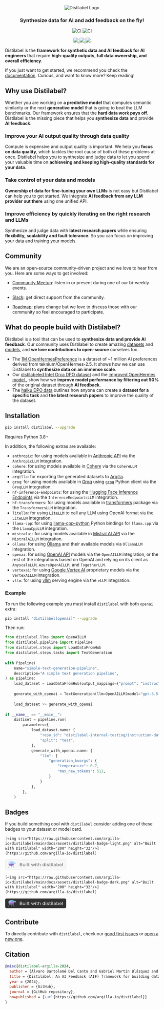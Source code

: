 <div align="center">
  <picture>
    <source media="(prefers-color-scheme: dark)" srcset="https://github.com/argilla-io/distilabel/blob/main/docs/assets/distilabel-white.png?raw=true">
    <img alt="Distilabel Logo" src="https://raw.githubusercontent.com/argilla-io/distilabel/main/docs/assets/distilabel-black.png">
  </picture>
</div>

<h3 align="center">Synthesize data for AI and add feedback on the fly!</h3>

<p align="center">
  <a  href="https://pypi.org/project/distilabel/">
    <img alt="CI" src="https://img.shields.io/pypi/v/distilabel.svg?style=flat-round&logo=pypi&logoColor=white">
  </a>
  <a href="https://pepy.tech/project/distilabel">
    <img alt="CI" src="https://static.pepy.tech/personalized-badge/distilabel?period=month&units=international_system&left_color=grey&right_color=blue&left_text=pypi%20downloads/month">
  </a>
</p>

<p align="center">
  <a href="https://twitter.com/argilla_io">
    <img src="https://img.shields.io/badge/twitter-black?logo=x"/>
  </a>
  <a href="https://www.linkedin.com/company/argilla-io">
    <img src="https://img.shields.io/badge/linkedin-blue?logo=linkedin"/>
  </a>
  <a href="https://join.slack.com/t/rubrixworkspace/shared_invite/zt-whigkyjn-a3IUJLD7gDbTZ0rKlvcJ5g">
    <img src="https://img.shields.io/badge/slack-purple?logo=slack"/>
  </a>
</p>


Distilabel is the **framework for synthetic data and AI feedback for AI engineers** that require **high-quality outputs, full data ownership, and overall efficiency**.

If you just want to get started, we recommend you check the [documentation](http://distilabel.argilla.io/). Curious, and want to know more? Keep reading!
<!-- ![overview](https://github.com/argilla-io/distilabel/assets/36760800/360110da-809d-4e24-a29b-1a1a8bc4f9b7)  -->

## Why use Distilabel?

Whether you are working on **a predictive model** that computes semantic similarity or the next **generative model** that is going to beat the LLM benchmarks. Our framework ensures that the **hard data work pays off**. Distilabel is the missing piece that helps you **synthesize data** and provide **AI feedback**.

### Improve your AI output quality through data quality

Compute is expensive and output quality is important. We help you **focus on data quality**, which tackles the root cause of both of these problems at once. Distilabel helps you to synthesize and judge data to let you spend your valuable time on **achieveing and keeping high-quality standards for your data**.

### Take control of your data and models

**Ownership of data for fine-tuning your own LLMs** is not easy but Distilabel can help you to get started. We integrate **AI feedback from any LLM provider out there** using one unified API.

### Improve efficiency by quickly iterating on the right research and LLMs

Synthesize and judge data with **latest research papers** while ensuring **flexibility, scalability and fault tolerance**. So you can focus on improving your data and training your models.

## Community

We are an open-source community-driven project and we love to hear from you. Here are some ways to get involved:

- [Community Meetup](https://lu.ma/embed-checkout/evt-IQtRiSuXZCIW6FB): listen in or present during one of our bi-weekly events.

- [Slack](https://join.slack.com/t/rubrixworkspace/shared_invite/zt-whigkyjn-a3IUJLD7gDbTZ0rKlvcJ5g): get direct support from the community.

- [Roadmap](https://github.com/orgs/argilla-io/projects/10/views/1): plans change but we love to discuss those with our community so feel encouraged to participate.

## What do people build with Distilabel?

Distilabel is a tool that can be used to **synthesize data and provide AI feedback**. Our community uses Distilabel to create amazing [datasets](https://huggingface.co/datasets?other=distilabel) and [models](https://huggingface.co/models?other=distilabel), and **we love contributions to open-source** ourselves too.

- The [1M OpenHermesPreference](https://huggingface.co/datasets/argilla/OpenHermesPreferences) is a dataset of ~1 million AI preferences derived from teknium/OpenHermes-2.5. It shows how we can use Distilabel to **synthesize data on an immense scale**.
- Our [distilabeled Intel Orca DPO dataset](https://huggingface.co/datasets/argilla/distilabel-intel-orca-dpo-pairs) and the [improved OpenHermes model](https://huggingface.co/argilla/distilabeled-OpenHermes-2.5-Mistral-7B),, show how we **improve model performance by filtering out 50%** of the original dataset through **AI feedback**.
- The [haiku DPO data](https://github.com/davanstrien/haiku-dpo) outlines how anyone can create a **dataset for a specific task** and **the latest research papers** to improve the quality of the dataset.

## Installation

```sh
pip install distilabel --upgrade
```

Requires Python 3.8+

In addition, the following extras are available:

- `anthropic`: for using models available in [Anthropic API](https://www.anthropic.com/api) via the `AnthropicLLM` integration.
- `cohere`: for using models available in [Cohere](https://cohere.ai/) via the `CohereLLM` integration.
- `argilla`: for exporting the generated datasets to [Argilla](https://argilla.io/).
- `groq`: for using models available in [Groq](https://groq.com/) using [`groq`](https://github.com/groq/groq-python) Python client via the `GroqLLM` integration.
- `hf-inference-endpoints`: for using the [Hugging Face Inference Endpoints](https://huggingface.co/inference-endpoints) via the `InferenceEndpointsLLM` integration.
- `hf-transformers`: for using models available in [transformers](https://github.com/huggingface/transformers) package via the `TransformersLLM` integration.
- `litellm`: for using [`LiteLLM`](https://github.com/BerriAI/litellm) to call any LLM using OpenAI format via the `LiteLLM` integration.
- `llama-cpp`: for using [llama-cpp-python](https://github.com/abetlen/llama-cpp-python) Python bindings for `llama.cpp` via the `LlamaCppLLM` integration.
- `mistralai`: for using models available in [Mistral AI API](https://mistral.ai/news/la-plateforme/) via the `MistralAILLM` integration.
- `ollama`: for using [Ollama](https://ollama.com/) and their available models via `OllamaLLM` integration.
- `openai`: for using [OpenAI API](https://openai.com/blog/openai-api) models via the `OpenAILLM` integration, or the rest of the integrations based on OpenAI and relying on its client as `AnyscaleLLM`, `AzureOpenAILLM`, and `TogetherLLM`.
- `vertexai`: for using [Google Vertex AI](https://cloud.google.com/vertex-ai) proprietary models via the `VertexAILLM` integration.
- `vllm`: for using [vllm](https://github.com/vllm-project/vllm) serving engine via the `vLLM` integration.

### Example

To run the following example you must install `distilabel` with both `openai` extra:

```sh
pip install "distilabel[openai]" --upgrade
```

Then run:

```python
from distilabel.llms import OpenAILLM
from distilabel.pipeline import Pipeline
from distilabel.steps import LoadDataFromHub
from distilabel.steps.tasks import TextGeneration

with Pipeline(
    name="simple-text-generation-pipeline",
    description="A simple text generation pipeline",
) as pipeline:
    load_dataset = LoadDataFromHub(output_mappings={"prompt": "instruction"})

    generate_with_openai = TextGeneration(llm=OpenAILLM(model="gpt-3.5-turbo"))

    load_dataset >> generate_with_openai

if __name__ == "__main__":
    distiset = pipeline.run(
        parameters={
            load_dataset.name: {
                "repo_id": "distilabel-internal-testing/instruction-dataset-mini",
                "split": "test",
            },
            generate_with_openai.name: {
                "llm": {
                    "generation_kwargs": {
                        "temperature": 0.7,
                        "max_new_tokens": 512,
                    }
                }
            },
        },
    )
```

## Badges

If you build something cool with `distilabel` consider adding one of these badges to your dataset or model card.

    [<img src="https://raw.githubusercontent.com/argilla-io/distilabel/main/docs/assets/distilabel-badge-light.png" alt="Built with Distilabel" width="200" height="32"/>](https://github.com/argilla-io/distilabel)

[<img src="https://raw.githubusercontent.com/argilla-io/distilabel/main/docs/assets/distilabel-badge-light.png" alt="Built with Distilabel" width="200" height="32"/>](https://github.com/argilla-io/distilabel)

    [<img src="https://raw.githubusercontent.com/argilla-io/distilabel/main/docs/assets/distilabel-badge-dark.png" alt="Built with Distilabel" width="200" height="32"/>](https://github.com/argilla-io/distilabel)

[<img src="https://raw.githubusercontent.com/argilla-io/distilabel/main/docs/assets/distilabel-badge-dark.png" alt="Built with Distilabel" width="200" height="32"/>](https://github.com/argilla-io/distilabel)

## Contribute

To directly contribute with `distilabel`, check our [good first issues](https://github.com/argilla-io/distilabel/issues?q=is%3Aissue+is%3Aopen+label%3A%22good+first+issue%22) or [open a new one](https://github.com/argilla-io/distilabel/issues/new/choose).

## Citation

```bibtex
@misc{distilabel-argilla-2024,
  author = {Álvaro Bartolomé Del Canto and Gabriel Martín Blázquez and Agustín Piqueres Lajarín and Daniel Vila Suero},
  title = {Distilabel: An AI Feedback (AIF) framework for building datasets with and for LLMs},
  year = {2024},
  publisher = {GitHub},
  journal = {GitHub repository},
  howpublished = {\url{https://github.com/argilla-io/distilabel}}
}
```
